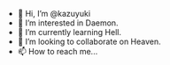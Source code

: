 - 👋 Hi, I’m @kazuyuki
- 👀 I’m interested in Daemon.
- 🌱 I’m currently learning Hell.
- 💞️ I’m looking to collaborate on Heaven.
- 📫 How to reach me...

<!---
kazuyuki/kazuyuki is a ✨ special ✨ repository because its `README.md` (this file) appears on your GitHub profile.
You can click the Preview link to take a look at your changes.
--->
